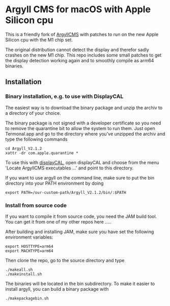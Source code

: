 # Argyll CMS for macOS with Apple Silicon cpu   #
This is a friendly fork of [ArgyllCMS](https://www.argyllcms.com) with patches to run on the new Apple Silicon cpu with the M1 chip set.

The original distribution cannot detect the display and therefor sadly crashes on the new M1 chip. This repo includes some small patches to
get the display detection working again and to smoothly compile as arm64 binaries. 

## Installation ##

### Binary installation, e.g. to use with DisplayCAL ###
The easiest way is to download the binary package and unzip the archiv to a directory of your choice. 

The binary package is not signed with a developer certificate so you need to remove the quarantine bit to allow the system to run them. 
Just open Termonal.app and go to the directory where you've unzipped the archiv and type the following commands

```
cd Argyll_V2.1.2
xattr -dr com.apple.quarantine *
```

To use this with [displayCAL](https://displaycal.net), open displayCAL and choose from the menu 'Locate ArgyllCMS executables ...' and point to this directory.

If you want to use argyll on the command line, make sure to put the bin directory into your PATH environment by doing
```
export PATH=/our-custom-path/Argyll_V2.1.2/bin/:$PATH
```

### Install from source code ###

If you want to compile it from source code, you need the JAM build tool. You can get it from one of my other repos here .....

After building and installing JAM, make sure you have set the following environment variables:

```
export HOSTTYPE=arm64
export MACHTYPE=arm64
```

Then clone the repo, go to the source directory and type
```
./makeall.sh
./makeinstall.sh
```

The binaries will be located in the bin subdirectory. To make it easier to install argyll, you can build a binary package with 
```
./makepackagebin.sh
```




